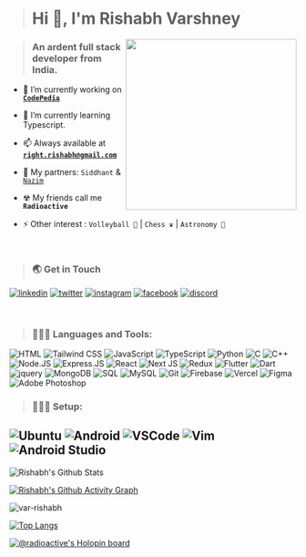 > <h1 align="left">Hi 👋, I'm Rishabh Varshney</h1>

<img align="right" width="300px" src="https://www.pinclipart.com/picdir/big/90-907332_json-at-master-github-octocat-clipart.png">

> <h3 align="left">An ardent full stack developer from India.</h3>

- 🔭 I’m currently working on <a href="https://github.com/var-rishabh/codePedia">**`CodePedia`**</a>

- 🌱 I’m currently learning Typescript.

- 📫 Always available at **[`right.rishabh@gmail.com`](mailto:right.rishabh@gmail.com)**

- 👬 My partners: <a href="https://github.com/siddastic" style="text-decoration:none;">`Siddhant`</a> & <a href="https://github.com/nazims-flow">`Nazim`</a>

- ☢ My friends call me **`Radioactive`**

- ⚡ Other interest : `Volleyball 🏐` | `Chess ♛` |  `Astronomy 🔭`

<br> 

><h3 align="left">🌏 Get in Touch</h3>
[![linkedin](https://img.shields.io/badge/linkedin-0A66C2?style=for-the-badge&logo=linkedin&logoColor=white)](https://www.linkedin.com/in/rishabh-builds/)
[![twitter](https://img.shields.io/badge/twitter-1DA1F2?style=for-the-badge&logo=twitter&logoColor=white)](https://twitter.com/var_rishabh) 
[![instagram](https://img.shields.io/badge/instagram-E1306C?style=for-the-badge&logo=instagram&logoColor=white)](https://www.instagram.com/rishabh.rbxl/)
[![facebook](https://img.shields.io/badge/facebook-4267B2?style=for-the-badge&logo=instagram&logoColor=white)](https://fb.com/radioactive.var/)
[![discord](https://img.shields.io/badge/Discord-5865F2?style=for-the-badge&logo=discord&logoColor=white)](https://discordapp.com/users/RadiØActive#2034/)

<br>

><h3 align="left">🧑🏻‍💻 Languages and Tools:</h3>

![HTML](https://img.shields.io/badge/html5-E34F26.svg?style=for-the-badge&logo=html5&logoColor=white)
![Tailwind CSS](https://img.shields.io/badge/Tailwind_CSS-38B2AC?style=for-the-badge&logo=tailwind-css&logoColor=white)
![JavaScript](https://img.shields.io/badge/javascript-%23323330.svg?style=for-the-badge&logo=javascript&logoColor=%23F7DF1E)
![TypeScript](https://img.shields.io/badge/typescript-007acc.svg?style=for-the-badge&logo=typescript&logoColor=white)
![Python](https://img.shields.io/badge/python-blue.svg?style=for-the-badge&logo=c&logoColor=white)
![C](https://img.shields.io/badge/c-%2300599C.svg?style=for-the-badge&logo=c&logoColor=white)
![C++](https://img.shields.io/badge/c++-%2300599C.svg?style=for-the-badge&logo=c%2B%2B&logoColor=white)
![Node.JS](https://img.shields.io/badge/nodejs-339933.svg?style=for-the-badge&logo=c%2B%2B&logoColor=white)
![Express.JS](https://img.shields.io/badge/expressjs-black.svg?style=for-the-badge&logo=expressjs&logoColor=white)
![React](https://img.shields.io/badge/react-%2320232a.svg?style=for-the-badge&logo=react&logoColor=%2361DAFB)
![Next JS](https://img.shields.io/badge/next.js-000000?style=for-the-badge&logo=nextdotjs&logoColor=white)
![Redux](https://img.shields.io/badge/Redux-593D88?style=for-the-badge&logo=redux&logoColor=white)
![Flutter](https://img.shields.io/badge/Flutter-02569B?style=for-the-badge&logo=flutter&logoColor=white)
![Dart](https://img.shields.io/badge/Dart-0175C2?style=for-the-badge&logo=dart&logoColor=white)
![jquery](https://img.shields.io/badge/jQuery-0769AD?style=for-the-badge&logo=jquery&logoColor=white)
![MongoDB](https://img.shields.io/badge/mongodb-4DB33D.svg?style=for-the-badge&logo=mongodb&logoColor=white)
![SQL](https://img.shields.io/badge/sql-00758F.svg?style=for-the-badge&logo=sql&logoColor=white)
![MySQL](https://img.shields.io/badge/mysql-F29111.svg?style=for-the-badge&logo=mysql&logoColor=white)
![Git](https://img.shields.io/badge/git-f34f29.svg?style=for-the-badge&logo=git&logoColor=white)
![Firebase](https://img.shields.io/badge/firebase-ffca28?style=for-the-badge&logo=firebase&logoColor=black)
![Vercel](https://img.shields.io/badge/vercel-%23000000.svg?style=for-the-badge&logo=vercel&logoColor=white)
![Figma](https://img.shields.io/badge/Figma-F24E1E?style=for-the-badge&logo=figma&logoColor=white)
![Adobe Photoshop](https://img.shields.io/badge/adobephotoshop-%2331A8FF.svg?style=for-the-badge&logo=adobephotoshop&logoColor=white)
<br>

><h3 align="left">🧑🏻‍💻 Setup:</h3>
![Ubuntu](https://img.shields.io/badge/Ubuntu-E95420?style=for-the-badge&logo=ubuntu&logoColor=white)
![Android](https://img.shields.io/badge/Android-3DDC84?style=for-the-badge&logo=android&logoColor=white)
![VSCode](https://img.shields.io/badge/Visual_Studio_Code-0078D4?style=for-the-badge&logo=visual%20studio%20code&logoColor=white)
![Vim](https://img.shields.io/badge/VIM-%2311AB00.svg?&style=for-the-badge&logo=vim&logoColor=white)
![Android Studio](https://img.shields.io/badge/Android_Studio-3DDC84?style=for-the-badge&logo=android-studio&logoColor=white)
<br>
---
 
![Rishabh's Github Stats](https://github-readme-stats.vercel.app//api?username=var-rishabh&show_icons=true&theme=gotham&hide_border=true&bg_color=0d1117&title_color=38d252&icon_color=1f6fea&text_color=fefefe)
 
[![Rishabh's Github Activity Graph](https://github-readme-activity-graph.cyclic.app/graph?username=var-rishabh&bg_color=0d1117&color=f0f0f0&line=38d252&point=ffffff&area=true&hide_border=true)](https://github.com/ashutosh00710/github-readme-activity-graph)

<img align="center" src="https://github-readme-streak-stats.herokuapp.com/?user=var-rishabh&theme=github-dark&hide_border=true" alt="var-rishabh"/>

[![Top Langs](https://github-readme-stats.vercel.app//api/top-langs/?username=var-rishabh&layout=compact&theme=gotham&langs_count=10&hide_border=true&bg_color=0d1117&text_color=fefefe)](https://github.com/anuraghazra/github-readme-stats)
  
[![@radioactive's Holopin board](https://holopin.me/radioactive)](https://holopin.io/@radioactive)
